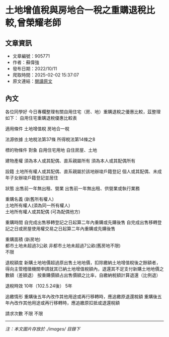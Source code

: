 # 土地增值稅與房地合一稅之重購退稅比較,曾榮耀老師

## 文章資訊
- 文章編號：905771
- 作者：蘇偉強
- 發布日期：2022/10/11
- 爬取時間：2025-02-02 15:37:07
- 原文連結：[閱讀原文](https://real-estate.get.com.tw/Columns/detail.aspx?no=905771)

## 內文
各位同學好
今日專欄整理有關自用住宅（房、地）重購退稅之優惠比較，茲整理如下：
自用住宅重購退稅優惠比較表



適用條件
土地增值稅
房地合一稅


法源依據
土地稅法第37條
所得稅法第14條之8             


標的物條件
對象
自用住宅用地
自住房屋、土地


建物產權
須為本人或其配偶、直系親屬所有
須為本人或其配偶所有


設籍
土地所有權人或其配偶、直系親屬於該地辦竣戶籍登記
個人或其配偶、未成年子女辦竣戶籍登記並居住


狀態
出售前一年無出租、營業
出售前一年無出租、供營業或執行業務


重購名義 (新舊所有權人)             
土地所有權人(須為同一所有權人)             
土地所有權人或其配偶 (可為配偶他方)             


重購時間
自完成出售移轉登記之日起算二年內重購或先購後售
自完成出售移轉登記之日或房屋使用權交易之日起算二年內重購或先購後售


重購面積 (新房地)             
都市土地未超過3公畝 非都市土地未超過7公畝(舊房地不限)             
不限


退稅額度
新購土地地價超過原出售土地地價，扣除繳納土地增值稅後之餘額者，得向主管稽徵機關申請就其已納土地增值稅額內，退還其不足支付新購土地地價之數額（差額退）
按重購價額占出售價額之比率，自繳納稅額計算退還（比例退）


退稅時效
10年（102.5.24後）
5年


追繳情形
重購後五年內改作其他用途或再行移轉時，應追繳原退還稅額
重購後五年內改作其他用途或再行移轉時，應追繳原扣抵或退還稅額


請求次數
不限
不限

---
*注：本文圖片存放於 ./images/ 目錄下*
